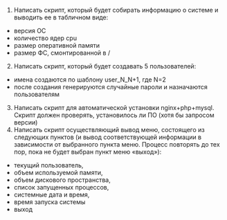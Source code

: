 1) Написать скрипт, который будет собирать информацию о системе и выводить ее в табличном виде:
- версия ОС
- количество ядер cpu
- размер оперативной памяти
- размер ФС, смонтированной в /
2) Написать скрипт, который будет создавать 5 пользователей:
- имена создаются по шаблону user_N_N+1, где N=2
- после создания генерируются случайные пароли и назначаются пользователям
3) Написать скрипт для автоматической установки nginx+php+mysql. Скрипт должен проверять, установилось ли ПО (хотя бы запросом версии)
4) Написать скрипт осуществляющий вывод меню, состоящего из следующих пунктов (и вывод соответствующей информации в зависимости от выбранного пункта меню. Процесс повторять до тех пор, пока не будет выбран пункт меню «выход»):
- текущий пользователь,
- объем используемой памяти,
- объем дискового пространства,
- список запущенных процессов,
- системные дата и время,
- время запуска системы
- выход